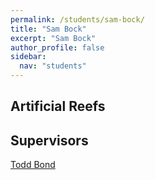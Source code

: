 ```yaml
---
permalink: /students/sam-bock/
title: "Sam Bock"
excerpt: "Sam Bock"
author_profile: false
sidebar:
  nav: "students"
---
```

## Artificial Reefs

## Supervisors
[Todd Bond](https://uwamegfisheries.github.io/students/todd-bond/ "Todd Bond")
